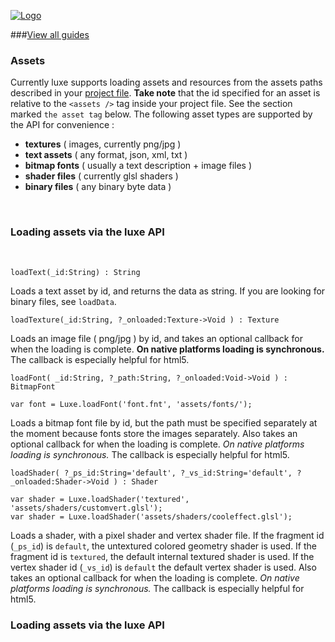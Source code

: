 
[![Logo](http://luxeengine.com/images/logo.png)](index.html)


###[View all guides](guide.html)


### Assets

Currently luxe supports loading assets and resources from the assets paths described in your [project file](guide.projects.html). 
**Take note** that the id specified for an asset is relative to the `<assets />` tag inside your project file. See the section marked `the asset tag` below.
The following asset types are supported by the API for convenience :

- **textures** ( images, currently png/jpg )
- **text assets** ( any format, json, xml, txt )
- **bitmap fonts** ( usually a text description + image files )
- **shader files** ( currently glsl shaders )
- **binary files** ( any binary byte data )

&nbsp;
### Loading assets via the luxe API
&nbsp;

    loadText(_id:String) : String

Loads a text asset by id, and returns the data as string. If you are looking for binary files, see `loadData`.

    loadTexture(_id:String, ?_onloaded:Texture->Void ) : Texture

Loads an image file ( png/jpg ) by id, and takes an optional callback for when the loading is complete. **On native platforms loading is synchronous.** The callback is especially helpful for html5.

    loadFont( _id:String, ?_path:String, ?_onloaded:Void->Void ) : BitmapFont

    var font = Luxe.loadFont('font.fnt', 'assets/fonts/');

Loads a bitmap font file by id, but the path must be specified separately at the moment because fonts store the images separately. Also takes an optional callback for when the loading is complete. _On native platforms loading is synchronous._ The callback is especially helpful for html5.

    loadShader( ?_ps_id:String='default', ?_vs_id:String='default', ?_onloaded:Shader->Void ) : Shader

    var shader = Luxe.loadShader('textured', 'assets/shaders/customvert.glsl');
    var shader = Luxe.loadShader('assets/shaders/cooleffect.glsl');

Loads a shader, with a pixel shader and vertex shader file. If the fragment id (`_ps_id`) is `default`, the untextured colored geometry shader is used. If the fragment id is `textured`, the default internal textured shader is used. If the vertex shader id (`_vs_id`) is `default` the default vertex shader is used. Also takes an optional callback for when the loading is complete. _On native platforms loading is synchronous._ The callback is especially helpful for html5.

### Loading assets via the luxe API